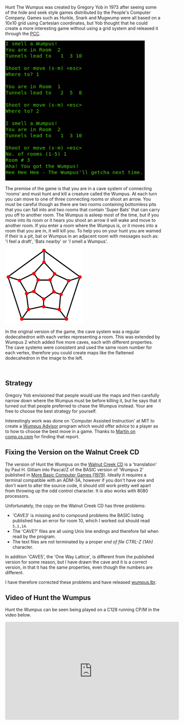 Hunt The Wumpus was created by Gregory Yob in 1973 after seeing some of the hide and seek style games distributed by the People's Computer Company.  Games such as  Hurkle, Snark and Mugwump were all based on a 10x10 grid using Cartesian coordinates, but Yob thought that he could create a more interesting game without using a grid system and released it through the [PCC](https://archive.computerhistory.org/resources/access/text/2017/09/102661095/102661095-05-v2-n2-acc.pdf "People's Computer Company Newletter - Vol 2. No. 2 - November 1973").

<img src="/img/articles/cpm_wumpus.png" class="img-right" style="width: 450px; clear: right;">

The premise of the game is that you are in a cave system of connecting 'rooms' and must hunt and kill a creature called the Wumpus.  At each turn you can move to one of three connecting rooms or shoot an arrow.  You must be careful though as there are two rooms containing bottomless pits that you can fall into and two rooms that contain 'Super Bats' that can carry you off to another room.  The Wumpus is asleep most of the time, but if you move into its room or it hears you shoot an arrow it will wake and move to another room.  If you enter a room where the Wumpus is, or it moves into a room that you are in, it will kill you.  To help you on your hunt you are warned if their is a pit, bat or Wumpus in an adjacent room with messages such as: 'I feel a draft', 'Bats nearby' or 'I smell a Wumpus'.

<a href="https://github.com/lawrencewoodman/techtinkering.com/blob/master/attribution.md" title="Attribution Details"><img src="/img/articles/496px-Dodecahedron_schlegel_diagram.png" class="img-left" style="width: 250px; clear: left;"></a>

In the original version of the game, the cave system was a regular dodecahedron with each vertex representing a room.  This was extended by Wumpus 2 which added five more caves, each with different properties.  The cave systems were consistent and used the same room number for each vertex, therefore you could create maps like the flattened dodecahedron in the image to the left.

<br style="clear:left;" />

## Strategy

Gregory Yob envisioned that people would use the maps and then carefully narrow down where the Wumpus must be before killing it, but he says that it turned out that people preferred to chase the Wumpus instead.  Your are free to choose the best strategy for yourself.

Interestingly work was done on 'Computer Assisted Instruction' at MIT to create a [Wumpus Advisor](https://archive.org/details/DTIC_ADA036678/page/n3) program which would offer advice to a player as to how to choose the best move in a game.  Thanks to [Martin on comp.os.cpm](https://groups.google.com/d/msg/comp.os.cpm/aTdGmgDKF-c/2YIrPicqCgAJ) for finding that report.

## Fixing the Version on the Walnut Creek CD

The version of Hunt the Wumpus on the [Walnut Creek CD](http://www.classiccmp.org/cpmarchives/ftp.php?b=cpm%2FSoftware%2FWalnutCD%2Fsimtel%2Fsigm%2Fvols000%2Fvol021 "/simtel/sigm/vols000/vol021") is a 'translation' by Paul H. Gilliam into Pascal/Z of the BASIC version of 'Wumpus 2' published in [More Basic Computer Games (1979)](https://www.atariarchives.org/morebasicgames/showpage.php?page=181).  Ideally it requires a terminal compatible with an ADM-3A, however if you don't have one and don't want to alter the source code, it should still work pretty well apart from throwing up the odd control character.  It is also works with 8080 processors.

Unfortunately, the copy on the Walnut Creek CD has three problems:
* 'CAVE3' is missing and to compound problems the BASIC listing published has an error for room 10, which I worked out should read `5,1,14`.
* The 'CAVE?' files are all using Unix line endings and therefore fail when read by the program.
* The text files are not terminated by a proper _end of file CTRL-Z (1Ah)_ character.

In addition 'CAVE5', the 'One Way Lattice', is different from the published version for some reason, but I have drawn the cave and it is a correct version, in that it has the same properties, even though the numbers are different.

I have therefore corrected these problems and have released [wumpus.lbr](/downloads/wumpus.lbr).

## Video of Hunt the Wumpus

Hunt the Wumpus can be seen being played on a C128 running CP/M in the video below.

<div class="youtube-wrapper">
  <iframe width="560" height="315" src="https://www.youtube.com/embed/CL9jo6yhXVM" frameborder="0" allow="accelerometer; autoplay; encrypted-media; gyroscope; picture-in-picture" allowfullscreen></iframe>
</div>
